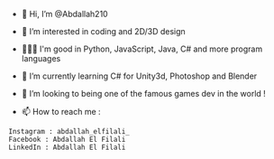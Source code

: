 - 👋 Hi, I’m @Abdallah210
- 👀 I’m interested in coding and 2D/3D design
- 👨🏽‍💻 I'm good in Python, JavaScript, Java, C# and more program languages
- 🧊 I’m currently learning C# for Unity3d, Photoshop and Blender 
- 💞️ I’m looking to being one of the famous games dev in the world !

- 📫 How to reach me :
```
Instagram : abdallah_elfilali_
Facebook : Abdallah El Filali
LinkedIn : Abdallah El Filali
```

<!---
Abdallah210/Abdallah210 is a ✨ special ✨ repository because its `README.md` (this file) appears on your GitHub profile.
You can click the Preview link to take a look at your changes.
--->
